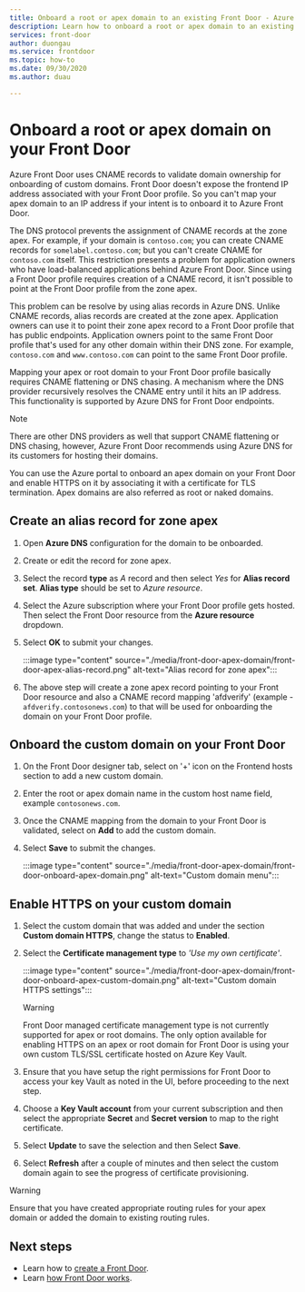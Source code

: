 ```yaml
---
title: Onboard a root or apex domain to an existing Front Door - Azure portal
description: Learn how to onboard a root or apex domain to an existing Front Door using the Azure portal.
services: front-door
author: duongau
ms.service: frontdoor
ms.topic: how-to
ms.date: 09/30/2020
ms.author: duau

---
```

# Onboard a root or apex domain on your Front Door
Azure Front Door uses CNAME records to validate domain ownership for onboarding of custom domains. Front Door doesn't expose the frontend IP address associated with your Front Door profile. So you can't map your apex domain to an IP address if your intent is to onboard it to Azure Front Door.

The DNS protocol prevents the assignment of CNAME records at the zone apex. For example, if your domain is `contoso.com`; you can create CNAME records for `somelabel.contoso.com`; but you can't create CNAME for `contoso.com` itself. This restriction presents a problem for application owners who have load-balanced applications behind Azure Front Door. Since using a Front Door profile requires creation of a CNAME record, it isn't possible to point at the Front Door profile from the zone apex.

This problem can be resolve by using alias records in Azure DNS. Unlike CNAME records, alias records are created at the zone apex. Application owners can use it to point their zone apex record to a Front Door profile that has public endpoints. Application owners point to the same Front Door profile that's used for any other domain within their DNS zone. For example, `contoso.com` and `www.contoso.com` can point to the same Front Door profile. 

Mapping your apex or root domain to your Front Door profile basically requires CNAME flattening or DNS chasing. A mechanism where the DNS provider recursively resolves the CNAME entry until it hits an IP address. This functionality is supported by Azure DNS for Front Door endpoints. 

> [!NOTE]
> There are other DNS providers as well that support CNAME flattening or DNS chasing, however, Azure Front Door recommends using Azure DNS for its customers for hosting their domains.

You can use the Azure portal to onboard an apex domain on your Front Door and enable HTTPS on it by associating it with a certificate for TLS termination. Apex domains are also referred as root or naked domains.

## Create an alias record for zone apex

1. Open **Azure DNS** configuration for the domain to be onboarded.

1. Create or edit the record for zone apex.

1. Select the record **type** as *A* record and then select *Yes* for **Alias record set**. **Alias type** should be set to *Azure resource*.

1. Select the Azure subscription where your Front Door profile gets hosted. Then select the Front Door resource from the **Azure resource** dropdown.

1. Select **OK** to submit your changes.

    :::image type="content" source="./media/front-door-apex-domain/front-door-apex-alias-record.png" alt-text="Alias record for zone apex":::

1. The above step will create a zone apex record pointing to your Front Door resource and also a CNAME record mapping 'afdverify' (example - `afdverify.contosonews.com`) to  that will be used for onboarding the domain on your Front Door profile.

## Onboard the custom domain on your Front Door

1. On the Front Door designer tab, select on '+' icon on the Frontend hosts section to add a new custom domain.

1. Enter the root or apex domain name in the custom host name field, example `contosonews.com`.

1. Once the CNAME mapping from the domain to your Front Door is validated, select on **Add** to add the custom domain.

1. Select **Save** to submit the changes.

   :::image type="content" source="./media/front-door-apex-domain/front-door-onboard-apex-domain.png" alt-text="Custom domain menu":::

## Enable HTTPS on your custom domain

1. Select the custom domain that was added and under the section **Custom domain HTTPS**, change the status to **Enabled**.

1. Select the  **Certificate management type** to *'Use my own certificate'*.

   :::image type="content" source="./media/front-door-apex-domain/front-door-onboard-apex-custom-domain.png" alt-text="Custom domain HTTPS settings":::    

   > [!WARNING]
   > Front Door managed certificate management type is not currently supported for apex or root domains. The only option available for enabling HTTPS on an apex or root domain for Front Door is using your own custom TLS/SSL certificate hosted on Azure Key Vault.

1. Ensure that you have setup the right permissions for Front Door to access your key Vault as noted in the UI, before proceeding to the next step.

1. Choose a **Key Vault account** from your current subscription and then select the appropriate **Secret** and **Secret version** to map to the right certificate.

1. Select **Update** to save the selection and then Select **Save**.

1. Select **Refresh** after a couple of minutes and then select the custom domain again to see the progress of certificate provisioning. 

> [!WARNING]
> Ensure that you have created appropriate routing rules for your apex domain or added the domain to existing routing rules.

## Next steps

- Learn how to [create a Front Door](quickstart-create-front-door.md).
- Learn [how Front Door works](front-door-routing-architecture.md).
